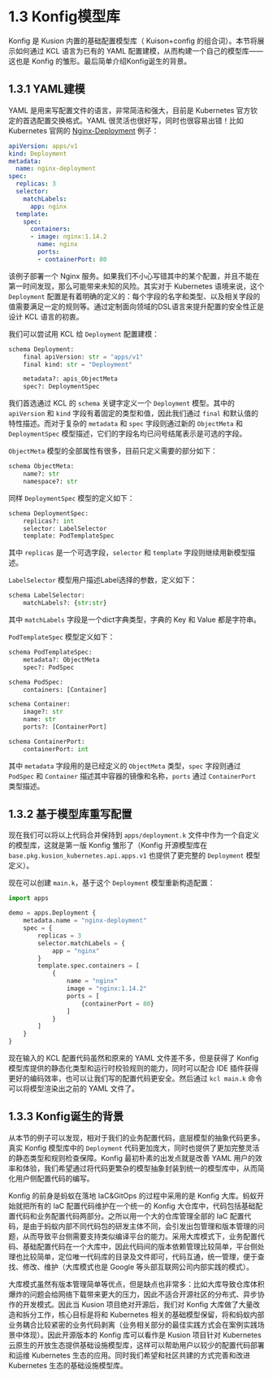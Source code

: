 # 1.3 Konfig模型库

Konfig 是 Kusion 内置的基础配置模型库（ Kuison+config 的组合词）。本节将展示如何通过 KCL 语言为已有的 YAML 配置建模，从而构建一个自己的模型库——这也是 Konfig 的雏形。最后简单介绍Konfig诞生的背景。

## 1.3.1 YAML建模

YAML 是用来写配置文件的语言，非常简洁和强大，目前是 Kubernetes 官方钦定的首选配置交换格式。YAML 很灵活也很好写，同时也很容易出错！比如Kubernetes 官网的 [Nginx-Deployment](https://kubernetes.io/zh/docs/concepts/workloads/controllers/deployment/) 例子：

```yaml
apiVersion: apps/v1
kind: Deployment
metadata:
  name: nginx-deployment
spec:
  replicas: 3
  selector:
    matchLabels:
      app: nginx
  template:
    spec:
      containers:
      - image: nginx:1.14.2
        name: nginx
        ports:
        - containerPort: 80
```

该例子部署一个 Nginx 服务。如果我们不小心写错其中的某个配置，并且不能在第一时间发现，那么可能带来未知的风险。其实对于 Kubernetes 语境来说，这个 `Deployment` 配置是有着明确的定义的：每个字段的名字和类型、以及相关字段的值需要满足一定的规则等。通过定制面向领域的DSL语言来提升配置的安全性正是设计 KCL 语言的初衷。

我们可以尝试用 KCL 给 `Deployment` 配置建模：

```py
schema Deployment:
    final apiVersion: str = "apps/v1"
    final kind: str = "Deployment"

    metadata?: apis_ObjectMeta
    spec?: DeploymentSpec
```

我们首选通过 KCL 的 `schema` 关键字定义一个 `Deployment` 模型。其中的 `apiVersion` 和 `kind` 字段有着固定的类型和值，因此我们通过 `final` 和默认值的特性描述。而对于复杂的 `metadata` 和 `spec` 字段则通过新的 `ObjectMeta` 和 `DeploymentSpec` 模型描述，它们的字段名均已问号结尾表示是可选的字段。

`ObjectMeta` 模型的全部属性有很多，目前只定义需要的部分如下：

```py
schema ObjectMeta:
    name?: str
    namespace?: str
```

同样 `DeploymentSpec` 模型的定义如下：

```py
schema DeploymentSpec:
    replicas?: int
    selector: LabelSelector
    template: PodTemplateSpec
```

其中 `replicas` 是一个可选字段，`selector` 和 `template` 字段则继续用新模型描述。

`LabelSelector` 模型用户描述Label选择的参数，定义如下：

```py
schema LabelSelector:
    matchLabels?: {str:str}
```

其中 `matchLabels` 字段是一个dict字典类型，字典的 Key 和 Value 都是字符串。

`PodTemplateSpec` 模型定义如下：

```py
schema PodTemplateSpec:
    metadata?: ObjectMeta
    spec?: PodSpec

schema PodSpec:
    containers: [Container]

schema Container:
    image?: str
    name: str
    ports?: [ContainerPort]

schema ContainerPort:
    containerPort: int

```

其中 `metadata` 字段用的是已经定义的 `ObjectMeta` 类型，`spec` 字段则通过 `PodSpec` 和 `Container` 描述其中容器的镜像和名称，`ports` 通过 `ContainerPort` 类型描述。


## 1.3.2 基于模型库重写配置

现在我们可以将以上代码合并保持到 `apps/deployment.k` 文件中作为一个自定义的模型库，这就是第一版 Konfig 雏形了（Konfig 开源模型库在 `base.pkg.kusion_kubernetes.api.apps.v1` 也提供了更完整的 `Deployment` 模型定义）。

现在可以创建 `main.k`，基于这个 `Deployment` 模型重新构造配置：

```py
import apps

demo = apps.Deployment {
    metadata.name = "nginx-deployment"
    spec = {
        replicas = 3
        selector.matchLabels = {
            app = "nginx"
        }
        template.spec.containers = [
            {
                name = "nginx"
                image = "nginx:1.14.2"
                ports = [
                    {containerPort = 80}
                ]
            }
        ]
    }
}
```

现在输入的 KCL 配置代码虽然和原来的 YAML 文件差不多，但是获得了 Konfig 模型库提供的静态化类型和运行时校验规则的能力，同时可以配合 IDE 插件获得更好的编码效率，也可以让我们写的配置代码更安全。然后通过 `kcl main.k` 命令可以将模型渲染出之前的 YAML 文件了。

## 1.3.3 Konfig诞生的背景

从本节的例子可以发现，相对于我们的业务配置代码，底层模型的抽象代码更多。真实 Konfig 模型库中的 `Deployment` 代码更加庞大，同时也提供了更加完整灵活的静态类型和规则检查保障。Konfig 最初朴素的出发点就是改善 YAML 用户的效率和体验，我们希望通过将代码更繁杂的模型抽象封装到统一的模型库中，从而简化用户侧配置代码的编写。

Konfig 的前身是蚂蚁在落地 IaC&GitOps 的过程中采用的是 Konfig 大库。蚂蚁开始就把所有的 IaC 配置代码维护在一个统一的 Konfig 大仓库中，代码包括基础配置代码和业务配置代码两部分。之所以用一个大的仓库管理全部的 IaC 配置代码，是由于蚂蚁内部不同代码包的研发主体不同，会引发出包管理和版本管理的问题，从而导致平台侧需要支持类似编译平台的能力。采用大库模式下，业务配置代码、基础配置代码在一个大库中，因此代码间的版本依赖管理比较简单，平台侧处理也比较简单，定位唯一代码库的目录及文件即可，代码互通，统一管理，便于查找、修改、维护（大库模式也是 Google 等头部互联网公司内部实践的模式）。

大库模式虽然有版本管理简单等优点，但是缺点也非常多：比如大库导致仓库体积爆炸的问题会给网络下载带来更大的压力，因此不适合开源社区的分布式、异步协作的开发模式。因此当 Kusion 项目绝对开源后，我们对 Konfig 大库做了大量改造和拆分工作，核心目标是将和 Kubernetes 相关的基础模型保留，将和蚂蚁内部业务耦合比较紧密的业务代码剥离（业务相关部分的最佳实践方式会在案例实践场景中体现）。因此开源版本的 Konfig 库可以看作是 Kusion 项目针对 Kubernetes 云原生的开放生态提供基础设施模型库，这样可以帮助用户以较少的配置代码部署和运维 Kubernetes 生态的应用。同时我们希望和社区共建的方式完善和改进 Kubernetes 生态的基础设施模型库。


